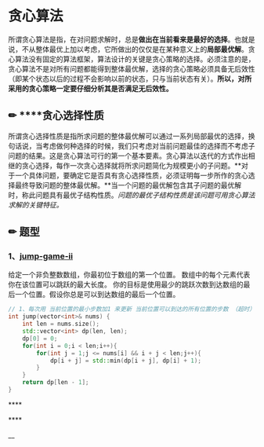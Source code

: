 # 贪心算法

所谓贪心算法是指，在对问题求解时，总是**做出在当前看来是最好的选择**。也就是说，不从整体最优上加以考虑，它所做出的仅仅是在某种意义上的**局部最优解**。贪心算法没有固定的算法框架，算法设计的关键是贪心策略的选择。必须注意的是，贪心算法不是对所有问题都能得到整体最优解，选择的贪心策略必须具备无后效性（即某个状态以后的过程不会影响以前的状态，只与当前状态有关）。**所以，对所采用的贪心策略一定要仔细分析其是否满足无后效性。**

## ✏ ****贪心选择性质

所谓贪心选择性质是指所求问题的整体最优解可以通过一系列局部最优的选择，换句话说，当考虑做何种选择的时候，我们只考虑对当前问题最佳的选择而不考虑子问题的结果。这是贪心算法可行的第一个基本要素。贪心算法以迭代的方式作出相继的贪心选择，每作一次贪心选择就将所求问题简化为规模更小的子问题。**对于一个具体问题，要确定它是否具有贪心选择性质，必须证明每一步所作的贪心选择最终导致问题的整体最优解。**当一个问题的最优解包含其子问题的最优解时，称此问题具有最优子结构性质。_问题的最优子结构性质是该问题可用贪心算法求解的关键特征。_

## ✏ **题型**

### **1**、[jump-game-ii](https://leetcode-cn.com/problems/jump-game-ii/)

给定一个非负整数数组，你最初位于数组的第一个位置。 数组中的每个元素代表你在该位置可以跳跃的最大长度。 你的目标是使用最少的跳跃次数到达数组的最后一个位置。假设你总是可以到达数组的最后一个位置。

```cpp
// 1、每次用 当前位置的最小步数加1 来更新 当前位置可以到达的所有位置的步数 （超时）
int jump(vector<int>& nums) {
    int len = nums.size();
    std::vector<int> dp(len, len);
    dp[0] = 0;
    for(int i = 0;i < len;i++){
        for(int j = 1;j <= nums[i] && i + j < len;j++){
            dp[i + j] = std::min(dp[i + j], dp[i] + 1);
        }
    }
    return dp[len - 1];
}

```

\*\*\*\*

\*\*\*\*

\_\_

